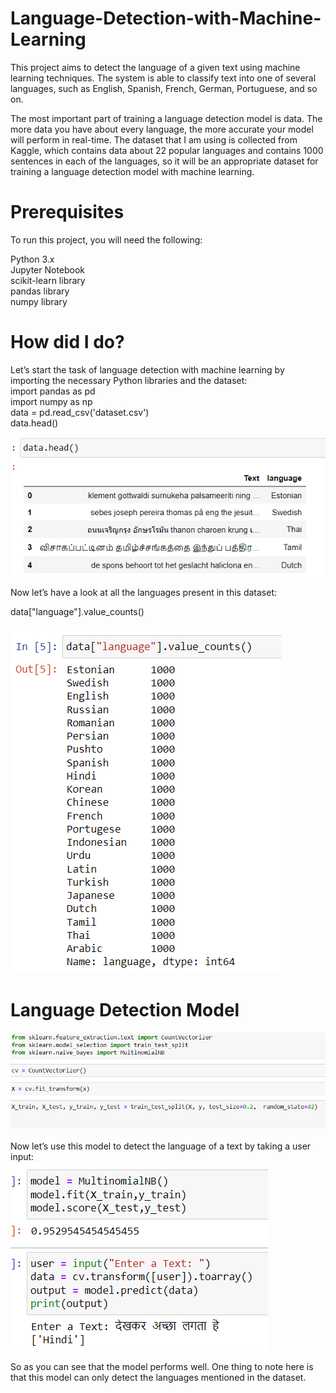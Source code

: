 # Language-Detection-with-Machine-Learning
This project aims to detect the language of a given text using machine learning techniques. The system is able to classify text into one of several languages, such as English, Spanish, French, German, Portuguese, and so on.

The most important part of training a language detection model is data. The more data you have about every language, the more accurate your model will perform in real-time. The dataset that I am using is collected from Kaggle, which contains data about 22 popular languages and contains 1000 sentences in each of the languages, so it will be an appropriate dataset for training a language detection model with machine learning.

# Prerequisites
To run this project, you will need the following:<br>

Python 3.x<br>
Jupyter Notebook<br>
scikit-learn library<br>
pandas library<br>
numpy library<br>


# How did I do?

Let’s start the task of language detection with machine learning by importing the necessary Python libraries and the dataset:<br>
import pandas as pd<br>
import numpy as np<br>
data = pd.read_csv('dataset.csv')<br>
data.head()<br>

![result](https://github.com/Sanketarali/Language-Detection-with-Machine-Learning/blob/main/1.png)<br>

Now let’s have a look at all the languages present in this dataset:<br>

data["language"].value_counts()<br>

![result](https://github.com/Sanketarali/Language-Detection-with-Machine-Learning/blob/main/2.png)<br>

# Language Detection Model

![result](https://github.com/Sanketarali/Language-Detection-with-Machine-Learning/blob/main/3.png)<br>

Now let’s use this model to detect the language of a text by taking a user input:<br>
![result](https://github.com/Sanketarali/Language-Detection-with-Machine-Learning/blob/main/4.png)<br>

So as you can see that the model performs well. One thing to note here is that this model can only detect the languages mentioned in the dataset.


